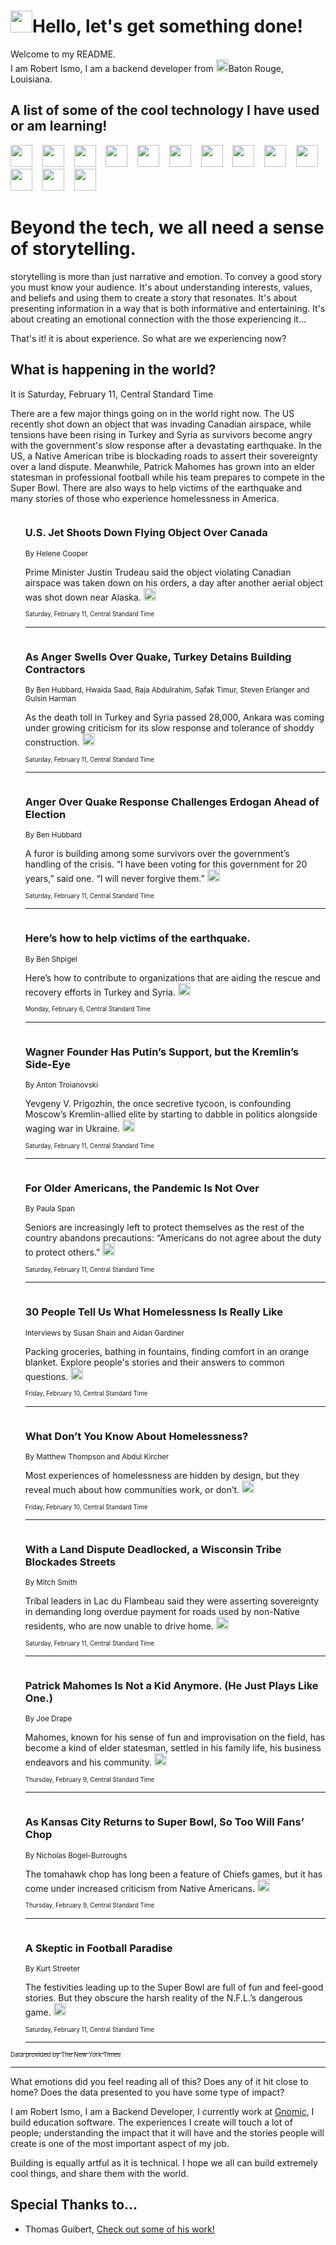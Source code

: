 <h1><img src="https://emojis.slackmojis.com/emojis/images/1643514375/3493/hot-coffee.gif?1643514375" width="35"/>Hello, let's get something done!</h1>

<p>Welcome to my README.<br/>
I am Robert Ismo, I am a backend developer from <img src="https://emojis.slackmojis.com/emojis/images/1638395689/50435/moulin_rouge.png?1638395689" width="20"/>Baton Rouge, Louisiana.</p>
<h2>A list of some of the cool technology I have used or am learning!</h2>
<p>
<img src="https://emojis.slackmojis.com/emojis/images/1643516091/21142/meow_bongotap.gif?1643516091" width="35" alt="">
<img src="https://img.shields.io/badge/Favorite%20Frontend%20Framework-SvelteKit-f83903" alt="">
<img src="https://img.shields.io/badge/Second%20Favorite-Vue-40b581" alt="">
<img src="https://img.shields.io/badge/Most%20Used%20Runtime-Nodejs-78b061" alt="">
<img src="https://emojis.slackmojis.com/emojis/images/1643517416/34482/fire.gif?1643517416" width="35" alt="">
<img src="https://img.shields.io/badge/Javascript%20But%20Better-Typescript-0078ca" alt="">
<img src="https://img.shields.io/badge/Favorite%20Language-Elixir-3e244d" alt="">
<img src="https://img.shields.io/badge/Containerize%20Everything-Docker-6ac9ef" alt="">
<img src="https://emojis.slackmojis.com/emojis/images/1643514596/5999/meow_party.gif?1643514596" width="35" alt="">
<img src="https://img.shields.io/badge/API%20Love%20Language-Graphql-de32a5" alt="">
<img src="https://img.shields.io/badge/Our%20Favorite%20Version%20Controller-Git-e94f33" alt="">
<img src="https://img.shields.io/badge/Favorite%20Database-Redis-d42d1d" alt="">
<img src="https://emojis.slackmojis.com/emojis/images/1643514559/5584/deployparrot.gif?1643514559" width="35" alt="">
<img src="https://img.shields.io/badge/Container%20Interstate-RabbitMQ-f66200" alt="">
<img src="https://img.shields.io/badge/Gotta%20Learn-Kubernetes-316adf" alt="">
<img src="https://img.shields.io/badge/Really%20Mature%20Now-WASM-654fef" alt="">
<img src="https://emojis.slackmojis.com/emojis/images/1666642497/61942/dance_vibe.gif?1666642497" width="35" alt="">
<img src="https://img.shields.io/badge/For%20My%20M1-ARM64-657d96" alt="">
<img src="https://img.shields.io/badge/Loving%20This%20So%20Much-TailwindCSS-17bcb5" alt="">
<img src="https://img.shields.io/badge/Cool%20Build%20Tool-Vite-f9cb24" alt="">
<img src="https://emojis.slackmojis.com/emojis/images/1669231376/62819/working-on-it.gif?1669231376" width="35" alt="">
<img src="https://img.shields.io/badge/Fun%20and%20Easy%20Database-MongoDB-5f8c49" alt="">
<img src="https://img.shields.io/badge/JS%20Life%20Support-NPM-c73737" alt="">
<img src="https://img.shields.io/badge/I%20Liked%20It-DynamoDB-0073b9" alt="">
<img src="https://emojis.slackmojis.com/emojis/images/1643514045/46/question.gif?1643514045" width="35" alt="">
<img src="https://img.shields.io/badge/cool-React-60d6f9" alt="">
<img src="https://img.shields.io/badge/Future%20Big%20Project-Lambda-f37e00" alt="">
<img src="https://img.shields.io/badge/NPM%20But%20Better-PNPM-f1aa07" alt="">
<img src="https://emojis.slackmojis.com/emojis/images/1643514943/9662/fbwow.gif?1643514943" width="35" alt="">
<img src="https://img.shields.io/badge/First%20Language-C-662079" alt="">
<img src="https://img.shields.io/badge/Where%20I%20Deploy%20Frontend-Vercel-000000" alt="">
<img src="https://img.shields.io/badge/Who%20Does%20not%20Want%20an%20App-Swift-f9492a" alt="">
<img src="https://emojis.slackmojis.com/emojis/images/1643514058/151/javascript.png?1643514058" width="35" alt="">
<img src="https://img.shields.io/badge/cool-Python-fbd542" alt="">
<img src="https://img.shields.io/badge/Favorite%20Something-Stripe-656cdc" alt="">
<img src="https://img.shields.io/badge/Of%20Course-HTML5-ed6327" alt="">
<img src="https://emojis.slackmojis.com/emojis/images/1660415405/60731/bomb.gif?1660415405" width="35" alt="">
<img src="https://img.shields.io/badge/hate-CSS-2964ec" alt="">
<img src="https://img.shields.io/badge/Learning-CircleCI-141215" alt="">
<img src="https://img.shields.io/badge/Learning-Rust-fbbb3b" alt="">
<img src="https://emojis.slackmojis.com/emojis/images/1660415397/60712/writing-hand.gif?1660415397" width="35" alt="">
<img src="https://img.shields.io/badge/Dev%20Browser%20of%20Choice-Firefox-cc4e26" alt="">
<img src="https://img.shields.io/badge/Recoverying%20From%20Windows-UNIX-1781e3" alt="">
<img src="https://img.shields.io/badge/LOVE-LogSeq-90c1c2" alt="">
<img src="https://emojis.slackmojis.com/emojis/images/1643514066/223/kirby.gif?1643514066" width="35" alt="">
<img src="https://img.shields.io/badge/Daily%20Driver-MacOS-e6e6e8" alt="">
<img src="https://img.shields.io/badge/Git%20Server-Github-000000" alt="">
<img src="https://img.shields.io/badge/enjoyable-EC2-f17428" alt="">
<img src="https://emojis.slackmojis.com/emojis/images/1643514239/2069/excited.gif?1643514239" width="35" alt="">
</p>
<h1>Beyond the tech, we all need a sense of storytelling.</h1>
<p>storytelling is more than just narrative and emotion. To convey a good story you must know your audience. It's about understanding interests, values, and beliefs and using them to create a story that resonates. It's about presenting information in a way that is both informative and entertaining. It's about creating an emotional connection with the those experiencing it...</p>
<p>That's it! it is about experience. So what are we experiencing now?</p>
<h2>What is happening in the world?</h2>
<p>It is Saturday, February 11, Central Standard Time</p>
<p>
There are a few major things going on in the world right now. The US recently shot down an object that was invading Canadian airspace, while tensions have been rising in Turkey and Syria as survivors become angry with the government&#39;s slow response after a devastating earthquake. In the US, a Native American tribe is blockading roads to assert their sovereignty over a land dispute. Meanwhile, Patrick Mahomes has grown into an elder statesman in professional football while his team prepares to compete in the Super Bowl. There are also ways to help victims of the earthquake and many stories of those who experience homelessness in America.</p>
<ol>
<img src="https://img.shields.io/badge/-us-blue" alt="">
<h3>U.S. Jet Shoots Down Flying Object Over Canada</h3>
<sub>By Helene Cooper</sub>
<p>Prime Minister Justin Trudeau said the object violating Canadian airspace was taken down on his orders, a day after another aerial object was shot down near Alaska.  <a href="https://nyti.ms/3YnecoU"><img src="https://developer.nytimes.com/files/poweredby_nytimes_30b.png?v=1583354208352" height="20"></a></p>
<sub><sub>Saturday, February 11, Central Standard Time</sub></sub>
<hr/>
<img src="https://img.shields.io/badge/-world-blue" alt="">
<h3>As Anger Swells Over Quake, Turkey Detains Building Contractors</h3>
<sub>By Ben Hubbard, Hwaida Saad, Raja Abdulrahim, Safak Timur, Steven Erlanger and Gulsin Harman</sub>
<p>As the death toll in Turkey and Syria passed 28,000, Ankara was coming under growing criticism for its slow response and tolerance of shoddy construction.  <a href="https://nyti.ms/40OqCrf"><img src="https://developer.nytimes.com/files/poweredby_nytimes_30b.png?v=1583354208352" height="20"></a></p>
<sub><sub>Saturday, February 11, Central Standard Time</sub></sub>
<hr/>
<img src="https://img.shields.io/badge/-world-blue" alt="">
<h3>Anger Over Quake Response Challenges Erdogan Ahead of Election</h3>
<sub>By Ben Hubbard</sub>
<p>A furor is building among some survivors over the government’s handling of the crisis. “I have been voting for this government for 20 years,” said one. “I will never forgive them.”  <a href="https://nyti.ms/3liJvlW"><img src="https://developer.nytimes.com/files/poweredby_nytimes_30b.png?v=1583354208352" height="20"></a></p>
<sub><sub>Saturday, February 11, Central Standard Time</sub></sub>
<hr/>
<img src="https://img.shields.io/badge/-world-blue" alt="">
<h3>Here’s how to help victims of the earthquake.</h3>
<sub>By Ben Shpigel</sub>
<p>Here’s how to contribute to organizations that are aiding the rescue and recovery efforts in Turkey and Syria.  <a href="https://nyti.ms/3YaSO61"><img src="https://developer.nytimes.com/files/poweredby_nytimes_30b.png?v=1583354208352" height="20"></a></p>
<sub><sub>Monday, February 6, Central Standard Time</sub></sub>
<hr/>
<img src="https://img.shields.io/badge/-world-blue" alt="">
<h3>Wagner Founder Has Putin’s Support, but the Kremlin’s Side-Eye</h3>
<sub>By Anton Troianovski</sub>
<p>Yevgeny V. Prigozhin, the once secretive tycoon, is confounding Moscow’s Kremlin-allied elite by starting to dabble in politics alongside waging war in Ukraine.  <a href="https://nyti.ms/3YMxzHP"><img src="https://developer.nytimes.com/files/poweredby_nytimes_30b.png?v=1583354208352" height="20"></a></p>
<sub><sub>Saturday, February 11, Central Standard Time</sub></sub>
<hr/>
<img src="https://img.shields.io/badge/-health-blue" alt="">
<h3>For Older Americans, the Pandemic Is Not Over</h3>
<sub>By Paula Span</sub>
<p>Seniors are increasingly left to protect themselves as the rest of the country abandons precautions: “Americans do not agree about the duty to protect others.”  <a href="https://nyti.ms/3YFOZps"><img src="https://developer.nytimes.com/files/poweredby_nytimes_30b.png?v=1583354208352" height="20"></a></p>
<sub><sub>Saturday, February 11, Central Standard Time</sub></sub>
<hr/>
<img src="https://img.shields.io/badge/-headway-blue" alt="">
<h3>30 People Tell Us What Homelessness Is Really Like</h3>
<sub>Interviews by Susan Shain and Aidan Gardiner</sub>
<p>Packing groceries, bathing in fountains, finding comfort in an orange blanket. Explore people&#39;s stories and their answers to common questions.  <a href="https://nyti.ms/3xbW9WP"><img src="https://developer.nytimes.com/files/poweredby_nytimes_30b.png?v=1583354208352" height="20"></a></p>
<sub><sub>Friday, February 10, Central Standard Time</sub></sub>
<hr/>
<img src="https://img.shields.io/badge/-headway-blue" alt="">
<h3>What Don’t You Know About Homelessness?</h3>
<sub>By Matthew Thompson and Abdul Kircher</sub>
<p>Most experiences of homelessness are hidden by design, but they reveal much about how communities work, or don’t.  <a href="https://nyti.ms/3IcW0Zo"><img src="https://developer.nytimes.com/files/poweredby_nytimes_30b.png?v=1583354208352" height="20"></a></p>
<sub><sub>Friday, February 10, Central Standard Time</sub></sub>
<hr/>
<img src="https://img.shields.io/badge/-us-blue" alt="">
<h3>With a Land Dispute Deadlocked, a Wisconsin Tribe Blockades Streets</h3>
<sub>By Mitch Smith</sub>
<p>Tribal leaders in Lac du Flambeau said they were asserting sovereignty in demanding long overdue payment for roads used by non-Native residents, who are now unable to drive home.  <a href="https://nyti.ms/3DYXLXJ"><img src="https://developer.nytimes.com/files/poweredby_nytimes_30b.png?v=1583354208352" height="20"></a></p>
<sub><sub>Saturday, February 11, Central Standard Time</sub></sub>
<hr/>
<img src="https://img.shields.io/badge/-sports-blue" alt="">
<h3>Patrick Mahomes Is Not a Kid Anymore. (He Just Plays Like One.)</h3>
<sub>By Joe Drape</sub>
<p>Mahomes, known for his sense of fun and improvisation on the field, has become a kind of elder statesman, settled in his family life, his business endeavors and his community.  <a href="https://nyti.ms/3XrKnlS"><img src="https://developer.nytimes.com/files/poweredby_nytimes_30b.png?v=1583354208352" height="20"></a></p>
<sub><sub>Thursday, February 9, Central Standard Time</sub></sub>
<hr/>
<img src="https://img.shields.io/badge/-sports-blue" alt="">
<h3>As Kansas City Returns to Super Bowl, So Too Will Fans’ Chop</h3>
<sub>By Nicholas Bogel-Burroughs</sub>
<p>The tomahawk chop has long been a feature of Chiefs games, but it has come under increased criticism from Native Americans.  <a href="https://nyti.ms/3x84ACr"><img src="https://developer.nytimes.com/files/poweredby_nytimes_30b.png?v=1583354208352" height="20"></a></p>
<sub><sub>Thursday, February 9, Central Standard Time</sub></sub>
<hr/>
<img src="https://img.shields.io/badge/-sports-blue" alt="">
<h3>A Skeptic in Football Paradise</h3>
<sub>By Kurt Streeter</sub>
<p>The festivities leading up to the Super Bowl are full of fun and feel-good stories. But they obscure the harsh reality of the N.F.L.’s dangerous game.  <a href="https://nyti.ms/3YAa9Fo"><img src="https://developer.nytimes.com/files/poweredby_nytimes_30b.png?v=1583354208352" height="20"></a></p>
<sub><sub>Saturday, February 11, Central Standard Time</sub></sub>
<hr/>
</ol>
<a href="https://developer.nytimes.com"><sub><sub>Data provided by The New York Times</sub></sub></a>
<hr/>
<p>What emotions did you feel reading all of this? Does any of it hit close to home? Does the data presented to you have some type of impact?</p>
<p>I am Robert Ismo, I am a Backend Developer, I currently work at <a href="https://gnomic.education/">Gnomic</a>, I build education software. The experiences I create will touch a lot of people; understanding the impact that it will have and the stories people will create is one of the most important aspect of my job.</p>
<p>Building is equally artful as it is technical. I hope we all can build extremely cool things, and share them with the world.</p>
<h2>Special Thanks to...</h2>
<ul>
<li>Thomas Guibert, <a href="https://github.com/thmsgbrt/thmsgbrt">Check out some of his work!</a></li>
</ul>